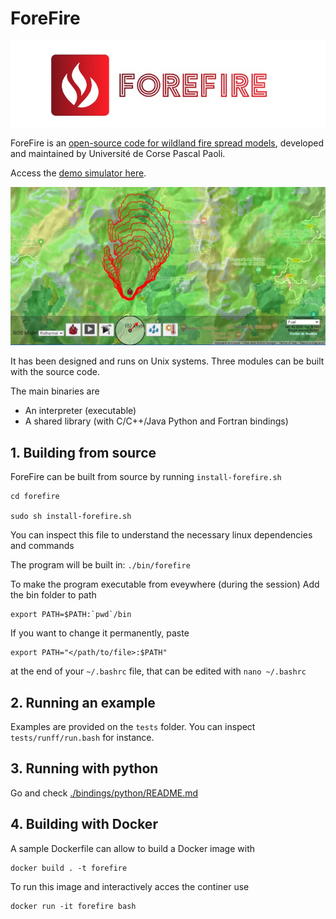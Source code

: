 # ForeFire

![logo](./docs_legacy/images/forefire.jpg)

<!-- _Refer to the [Wiki](https://github.com/forefireAPI/firefront/wiki) for a more detailed guide on using ForeFire._ -->

ForeFire is an [open-source code for wildland fire spread models](https://www.researchgate.net/publication/278769168_ForeFire_open-source_code_for_wildland_fire_spread_models), developed and maintained by Université de Corse Pascal Paoli.

Access the [demo simulator here](http://forefire.univ-corse.fr/sim).

![demo](./docs_legacy/images/sim-forefire.jpg)


It has been designed and runs on Unix systems. Three modules can be built with the source code.

The main binaries are  
  - An interpreter (executable)
  - A shared library (with C/C++/Java Python and Fortran bindings)

## 1. Building from source

ForeFire can be built from source by running `install-forefire.sh`

```
cd forefire

sudo sh install-forefire.sh

```

You can inspect this file to understand the necessary linux dependencies and commands

The program will be built in: `./bin/forefire`


To make the program executable from eveywhere (during the session) Add the bin folder to path

```
export PATH=$PATH:`pwd`/bin
```
If you want to change it permanently, paste
```
export PATH="</path/to/file>:$PATH"
```
at the end of your `~/.bashrc` file, that can be edited with `nano ~/.bashrc`

## 2. Running an example

Examples are provided on the `tests` folder. You can inspect `tests/runff/run.bash` for instance.

## 3. Running with python
Go and check [./bindings/python/README.md](./bindings/python/README.md)

## 4. Building with Docker
A sample Dockerfile can allow to build a Docker image with
```
docker build . -t forefire
```

To run this image and interactively acces the continer use
```
docker run -it forefire bash
```
